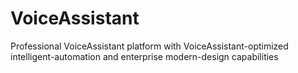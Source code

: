 # VoiceAssistant
Professional VoiceAssistant platform with VoiceAssistant-optimized intelligent-automation and enterprise modern-design capabilities
